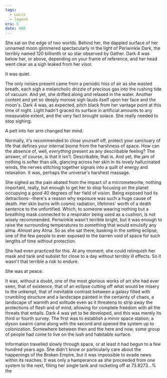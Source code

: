 ```yaml
---
tags:
  - Lucis
  - legend
era: 5
date: 400
---
```

She sat on the edge of two worlds. Behind her, the dappled surface of her unnamed moon glimmered spectacularly in the light of Periwinkle Dark, the terribly named 120 billionth or so star observed by Gather.  Dark 4 was below her, or above, depending on your frame of reference, and her head went clear as a sigh leaked from her visor. 

It was quiet. 

The only noises present came from a periodic hiss of air as she wasted breath, each sigh a melancholic drizzle of precious gas into the rushing tide of vacuum. And yet, she drifted along and relaxed in the water. Another content and yet so deeply morose sigh lauds itself upon her face and the moon's. Dark 4 was, as expected, pitch black from her vantage point at this time of night. Light hadn't graced its surface in artificial amounts to any measurable extent, and the very fact brought solace. She really needed to stop sighing. 

A pelt into her arm changed her mind. 

Normally, it's recommended to close yourself off, protect your sanctuary of life that defines your internal biome from the harshness of space. How can the absence of, well, *everything* present as any describable feeling? The answer, of course, is that it isn't. Describable, that is. And yet, the jam of nothing is softer than silk, glancing across her skin in its lovely hallucinated winds, the nerves stitching together signals into a quilt of energy and relaxation. It was, perhaps the universe's harshest massage. 

She sighed as the pain abated from the impact of a micrometeorite, nothing important, really, but enough to get her to stop focusing on the planet occupying a good 40 degrees of her field of vision. Being exposed had its detractions--there's a reason why exposure was such a huge cause of death. Her skin burns with cosmic radiation, lifetimes' worth of a death sentence to the unfortified. Which, to someone wearing nothing but a breathing mask connected to a respirator being used as a cushion, is not wisely recommended. Periwinkle wasn't terrible bright, but it was enough to raise the surrounding temperatures to something that would emulsify any alma. *Almost* any Alma. So as she sat there, basking in the setting eclipse, one of the few people to ever exposed to the barren void of space for such lengths of time without protection. 

She had even practiced for this. At any moment, she could relinquish her mask and tank and subsist for close to a day without terribly ill effects. So it wasn't that terrible a risk to endure.

She was at peace. 

It was, without a doubt, one of the most glorious works of art she had ever seen, that of existence, that of an eclipse cutting off what would be misery to the unkempt, that of inevitable contrast between a galaxy filled with crumbling structure and a landscape painted in the certainty of chaos, a landscape of warmth and solitude even as it threatens to strip away the protections of flesh and of mind, allowing for complete freedom with all the threats that entails. Dark 4 was yet to be developed, and this was merely its third or fourth survey. The first was to establish a minor space station; a dyson swarm came along with the second and opened the system up to colonization. Somewhere between then and the here and now, some group of people had come to live on the lush and habitable surface.

Information travelled slowly through space, or at least it had begun to a few hundred years ago. She didn't know or particularly care about the happenings of the Broken Empire, but it was impossible to evade news within its reaches. It was only a hamperance as she proceeded from one system to the next, filling her single tank and rocketing off at 73.8273...% the   